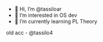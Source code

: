 - 👋 Hi, I’m @tassiloar
- 👀 I’m interested in OS dev
- 🧿 I’m currently learning PL Theory

old acc - @tassilo4
